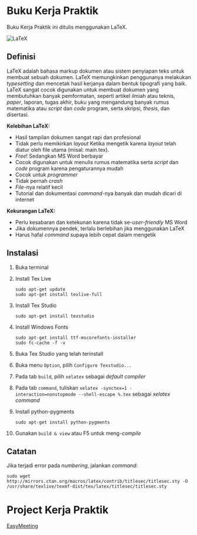 # Buku Kerja Praktik
Buku Kerja Praktik ini ditulis menggunakan LaTeX.

![LaTeX](https://upload.wikimedia.org/wikipedia/commons/9/92/LaTeX_logo.svg)

## Definisi
LaTeX adalah bahasa markup dokumen atau sistem penyiapan teks untuk membuat sebuah dokumen. LaTeX memungkinkan penggunanya melakukan *typesetting* dan mencetak hasil kerjanya dalam bentuk tipografi yang baik. LaTeX sangat cocok digunakan untuk membuat dokumen yang membutuhkan banyak pemformatan, seperti artikel ilmiah atau teknis, *paper*, laporan, tugas akhir, buku yang mengandung banyak rumus matematika atau *script* dan *code* program, serta skripsi, *thesis*, dan disertasi.

**Kelebihan LaTeX:**
* Hasil tampilan dokumen sangat rapi dan profesional
* Tidak perlu memikirkan *layout* Ketika mengetik karena *layout* telah diatur oleh file utama (misal: main.tex).
* *Free*! Sedangkan MS Word berbayar
* Cocok digunakan untuk menulis rumus matematika serta *script* dan *code* program karena pengaturannya mudah
* Cocok untuk *programmer*
* Tidak pernah *crash*
* *File*-nya relatif kecil
* Tutorial dan dokumentasi *command*-nya banyak dan mudah dicari di internet

**Kekurangan LaTeX:**
* Perlu kesabaran dan ketekunan karena tidak se-*user-friendly* MS Word
* Jika dokumennya pendek, terlalu berlebihan jika menggunakan LaTeX 
* Harus hafal *command* supaya lebih cepat dalam mengetik

## Instalasi
1. Buka terminal
2. Install Tex Live

    ```
    sudo apt-get update
    sudo apt-get install texlive-full
    ```
3. Install Tex Studio

    ```
    sudo apt-get install texstudio
    ```
4. Install Windows Fonts

    ```
    sudo apt-get install ttf-mscorefonts-installer
    sudo fc-cache -f -v
    ```
5. Buka Tex Studio yang telah terinstall
6. Buka menu `Option`, pilih `Configure Texstudio...`
7. Pada tab `build`, pilih `xelatex` sebagai *default compiler*
8. Pada tab `command`, tuliskan `xelatex -synctex=1 -interaction=nonstopmode --shell-escape %.tex` sebagai *xelatex command*
9. Install python-pygments

    ```
    sudo apt-get install python-pygments
    ```
10. Gunakan `build & view` atau F5 untuk meng-*compile*

## Catatan
Jika terjadi error pada *numbering*, jalankan *command*:

```
sudo wget http://mirrors.ctan.org/macros/latex/contrib/titlesec/titlesec.sty -O /usr/share/texlive/texmf-dist/tex/latex/titlesec/titlesec.sty
```

# Project Kerja Praktik

[EasyMeeting](https://github.com/mocatfrio/EasyMeeting)
